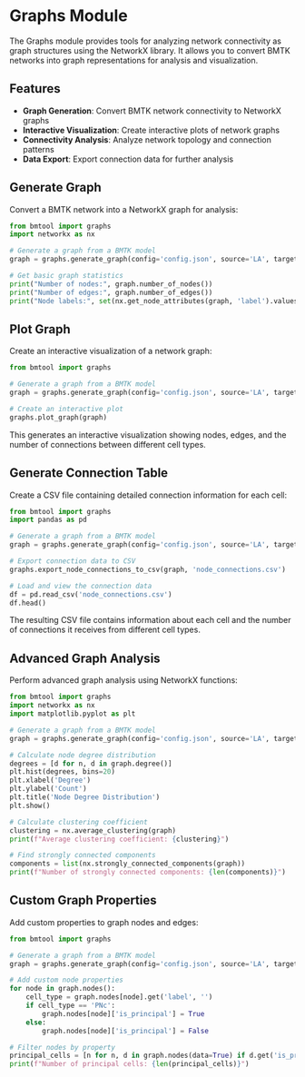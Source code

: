 # Graphs Module

The Graphs module provides tools for analyzing network connectivity as graph structures using the NetworkX library. It allows you to convert BMTK networks into graph representations for analysis and visualization.

## Features

- **Graph Generation**: Convert BMTK network connectivity to NetworkX graphs
- **Interactive Visualization**: Create interactive plots of network graphs
- **Connectivity Analysis**: Analyze network topology and connection patterns
- **Data Export**: Export connection data for further analysis

## Generate Graph

Convert a BMTK network into a NetworkX graph for analysis:

```python
from bmtool import graphs
import networkx as nx

# Generate a graph from a BMTK model
graph = graphs.generate_graph(config='config.json', source='LA', target='LA')

# Get basic graph statistics
print("Number of nodes:", graph.number_of_nodes())
print("Number of edges:", graph.number_of_edges())
print("Node labels:", set(nx.get_node_attributes(graph, 'label').values()))
```

## Plot Graph

Create an interactive visualization of a network graph:

```python
from bmtool import graphs

# Generate a graph from a BMTK model
graph = graphs.generate_graph(config='config.json', source='LA', target='LA')

# Create an interactive plot
graphs.plot_graph(graph)
```

This generates an interactive visualization showing nodes, edges, and the number of connections between different cell types.

## Generate Connection Table

Create a CSV file containing detailed connection information for each cell:

```python
from bmtool import graphs
import pandas as pd

# Generate a graph from a BMTK model
graph = graphs.generate_graph(config='config.json', source='LA', target='LA')

# Export connection data to CSV
graphs.export_node_connections_to_csv(graph, 'node_connections.csv')

# Load and view the connection data
df = pd.read_csv('node_connections.csv')
df.head()
```

The resulting CSV file contains information about each cell and the number of connections it receives from different cell types.

## Advanced Graph Analysis

Perform advanced graph analysis using NetworkX functions:

```python
from bmtool import graphs
import networkx as nx
import matplotlib.pyplot as plt

# Generate a graph from a BMTK model
graph = graphs.generate_graph(config='config.json', source='LA', target='LA')

# Calculate node degree distribution
degrees = [d for n, d in graph.degree()]
plt.hist(degrees, bins=20)
plt.xlabel('Degree')
plt.ylabel('Count')
plt.title('Node Degree Distribution')
plt.show()

# Calculate clustering coefficient
clustering = nx.average_clustering(graph)
print(f"Average clustering coefficient: {clustering}")

# Find strongly connected components
components = list(nx.strongly_connected_components(graph))
print(f"Number of strongly connected components: {len(components)}")
```

## Custom Graph Properties

Add custom properties to graph nodes and edges:

```python
from bmtool import graphs

# Generate a graph from a BMTK model
graph = graphs.generate_graph(config='config.json', source='LA', target='LA')

# Add custom node properties
for node in graph.nodes():
    cell_type = graph.nodes[node].get('label', '')
    if cell_type == 'PNc':
        graph.nodes[node]['is_principal'] = True
    else:
        graph.nodes[node]['is_principal'] = False

# Filter nodes by property
principal_cells = [n for n, d in graph.nodes(data=True) if d.get('is_principal', False)]
print(f"Number of principal cells: {len(principal_cells)}")
``` 